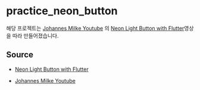 # practice_neon_button

해당 프로젝트는 [Johannes Milke Youtube](https://www.youtube.com/watch?v=gnmgoWYFoU8) 의
[Neon Light Button with Flutter](https://www.youtube.com/watch?v=gnmgoWYFoU8)영상을 따라 만들어졌습니다.


## Source
- [Neon Light Button with Flutter](https://www.youtube.com/watch?v=gnmgoWYFoU8)

- [Johannes Milke Youtube](https://www.youtube.com/watch?v=gnmgoWYFoU8)